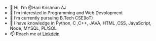 - 👋 Hi, I’m @Hari Krishnan AJ
- 👀 I’m interested in Programming and Web Devolopment 
- 🌱 I’m currently pursuing B.Tech CSE(IoT)
- 💞️ I have knowledge in Python, C ,C++, JAVA, HTML ,CSS, JavaScript, Node, MYSQL, PL/SQL
- 📫 Reach me at [Linkdein](https://www.linkedin.com/in/hari-krishnan-a-j-394707259/)

<!---
I love watching Movies , I like to explore various Genre in world cinema. I like researching about them also.
--->
